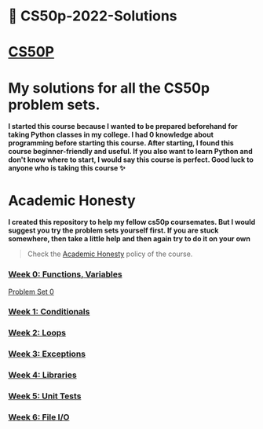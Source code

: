 # 🐢 CS50p-2022-Solutions

# [CS50P](https://cs50.harvard.edu/python/2022/)

# My solutions for all the CS50p problem sets.


**I started this course because I wanted to be prepared beforehand for taking Python classes in my college. I had 0 knowledge about programming before starting this course. After starting, I found this course beginner-friendly and useful. If you also want to learn Python and don't know where to start, I would say this course is perfect. Good luck to anyone who is taking this course ✨**

# Academic Honesty
**I created this repository to help my fellow cs50p coursemates. But I would suggest you try the problem sets yourself first. If you are stuck somewhere, then take a little help and then again try to do it on your own**
>Check the [Academic Honesty](https://cs50.harvard.edu/python/2022/honesty/) policy of the course.


### [Week 0: Functions, Variables](https://cs50.harvard.edu/python/2022/psets/0/)
[Problem Set 0](/pset_0)

### [Week 1: Conditionals](https://cs50.harvard.edu/python/2022/psets/1/)


### [Week 2: Loops](https://cs50.harvard.edu/python/2022/psets/2/)

### [Week 3: Exceptions](https://cs50.harvard.edu/python/2022/psets/3/)


### [Week 4: Libraries](https://cs50.harvard.edu/python/2022/psets/4/)

### [Week 5: Unit Tests](https://cs50.harvard.edu/python/2022/psets/5/)

### [Week 6: File I/O](https://cs50.harvard.edu/python/2022/psets/6/)
